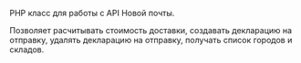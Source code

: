 PHP класс для работы с API Новой почты.

Позволяет расчитывать стоимость доставки, создавать декларацию на отправку, удалять декларацию на отправку, получать список городов и складов.